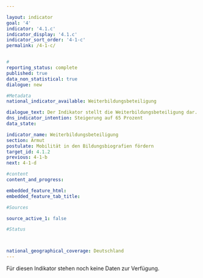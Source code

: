 ```yaml
---

layout: indicator        
goal: '4'        
indicator: '4.1.c'        
indicator_display: '4.1.c'        
indicator_sort_order: '4-1-c'        
permalink: /4-1-c/        


#
reporting_status: complete        
published: true        
data_non_statistical: true        
dialogue: new

#Metadata        
national_indicator_available: Weiterbildungsbeteiligung     

dialogue_text: Der Indikator stellt die Weiterbildungsbeteiligung dar.
dns_indicator_intention: Steigerung auf 65 Prozent
data_state:       

indicator_name: Weiterbildungsbeteiligung        
section: Armut        
postulate: Mobilität in den Bildungsbiografien fördern      
target_id: 4.1.2        
previous: 4-1-b       
next: 4-1-d       

#content         
content_and_progress:        

embedded_feature_html:
embedded_feature_tab_title:        

#Sources        

source_active_1: false

#Status        



national_geographical_coverage: Deutschland               
---
```

Für diesen Indikator stehen noch keine Daten zur Verfügung.
